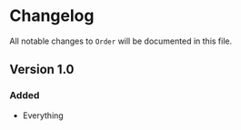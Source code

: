 # Changelog

All notable changes to `Order` will be documented in this file.

## Version 1.0

### Added
- Everything
